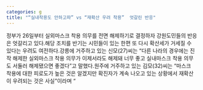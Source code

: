 ```yaml
---
categories: g
title: "“실내착용도 안하고파” vs “재확산 우려 착용”  엇갈린 반응"
---
```

정부가 26일부터 실외마스크 착용 의무를 전면 해제하기로 결정하자 강원도민들의 반응은 엇갈리고 있다.해당 조치를 반기는 시민들이 있는 한편 또 다시 확산세가 거세질 수 있다는 우려도 여전하다.강릉에 거주하고 있는 신모(27)씨는 “다른 나라의 경우에는 진작 해제한 실외마스크 착용 의무가 이제서라도 해제돼 너무 좋고 실내마스크 착용 의무도 서둘러 해제됐으면 좋겠다”고 말했다.원주에 거주하고 있는 김모(32)씨는 “마스크 착용에 대한 피로도가 높은 것은 알겠지만 확진자가 계속 나오고 있는 상황에서 재확산이 우려되는 것은 사실”이라며 “